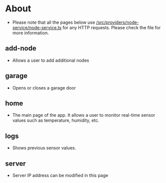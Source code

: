 # About
* Please note that all the pages below use [/src/providers/node-service/node-service.ts](https://github.com/MajeedMirza/HAMS/blob/master/App/src/providers/node-service/node-service.ts) for any HTTP requests. Please check the file for more information. 
## add-node
- Allows a user to add additional nodes
## garage
- Opens or closes a garage door
## home
- The main page of the app. It allows a user to monitor real-time sensor values such as temperature, humidity, etc.
## logs
- Shows previous sensor values.
## server
- Server IP address can be modified in this page
